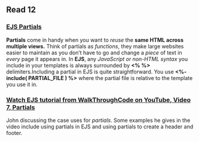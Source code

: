 ## Read 12

### [EJS Partials](https://medium.com/@henslejoseph/ejs-partials-f6f102cb7433)

**Partials** come in handy when you want to *reuse* the **same HTML across multiple views.** Think of partials as *functions*, they make large websites easier to maintain as you don’t have to go and change a *piece* of text in *every* page it appears in.
 In **EJS**, any *JavaScript or non-HTML syntax* you include in your templates is always surrounded by **<% %>** delimiters.Including a partial in EJS is quite straightforward. You use **<%- include( PARTIAL_FILE ) %>** where the partial file is relative to the template you use it in.

### [Watch EJS tutorial from WalkThroughCode on YouTube, Video 7, Partials](https://www.youtube.com/watch?v=3_xEEH4fTEk&t=0s&index=7&list=PL7sCSgsRZ-slYARh3YJIqPGZqtGVqZRGt)

John discussing the case uses for *partials*. Some examples he gives in the video include using partials in EJS and using partials to create a header and footer.

